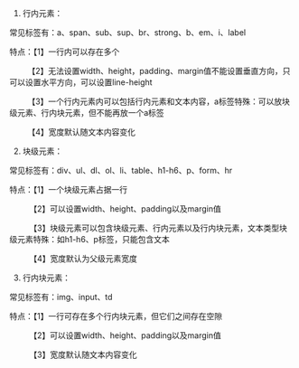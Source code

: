 1. 行内元素：

常见标签有：a、span、sub、sup、br、strong、b、em、i、label

特点：【1】一行内可以存在多个

　　   【2】无法设置width、height，padding、margin值不能设置垂直方向，只可以设置水平方向，可以设置line-height

　　   【3】一个行内元素内可以包括行内元素和文本内容，a标签特殊：可以放块级元素、行内块元素，但不能再放一个a标签

　　   【4】宽度默认随文本内容变化

2. 块级元素：

常见标签有：div、ul、dl、ol、li、table、h1-h6、p、form、hr

特点：【1】一个块级元素占据一行

　　　【2】可以设置width、height、padding以及margin值

　　　【3】块级元素可以包含块级元素、行内元素以及行内块元素，文本类型块级元素特殊：如h1-h6、p标签，只能包含文本

　　　【4】宽度默认为父级元素宽度

3. 行内块元素：

常见标签有：img、input、td

特点：【1】一行可存在多个行内块元素，但它们之间存在空隙

　　　【2】可以设置width、height、padding以及margin值

　　　【3】宽度默认随文本内容变化